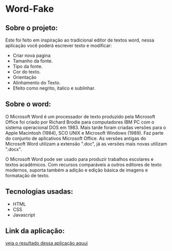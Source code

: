 # Word-Fake

## Sobre o projeto:

Este foi feito em inspiração ao tradicional editor de textos word, nessa aplicação você poderá escrever texto e modificar:
* Criar nova pagina
* Tamanho da fonte.
* Tipo da fonte.
* Cor do texto.
* Orientação
* Alinhamento do Texto.
* Efeito como negrito, italico e sublinhar.

## Sobre o word: 

O Microsoft Word é um processador de texto produzido pela Microsoft Office foi criado por Richard Brodie para computadores IBM PC com o sistema operacional DOS em 1983. Mais tarde foram criadas versões para o Apple Macintosh (1984), SCO UNIX e Microsoft Windows (1989). Faz parte do conjunto de aplicativos Microsoft Office. As versões antigas do Microsoft Word utilizam a extensão ".doc", já as versões mais novas utilizam ".docx".

O Microsoft Word pode ser usado para produzir trabalhos escolares e textos acadêmicos. Com recursos comparáveis a outros editores de texto modernos, suporta também a adição e edição básica de imagens e formatação de texto.

## Tecnologias usadas:

* HTML
* CSS
* Javascript

## Link da aplicação:
[veja o resultado dessa aplicação aquui](https://epic-sammet-7e45ad.netlify.app/)
